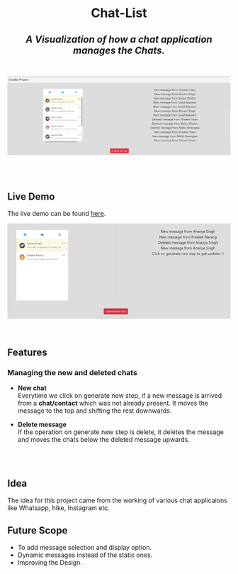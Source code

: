 <h1 align="center">Chat-List</h1>
<h2 align="center">





*A Visualization of how a chat application manages the Chats.*
</br>
</br>

![Image](./assets/demo.png) 

</br>


## Live Demo
The live demo can be found [here](https://snchatlist.herokuapp.com/).



![Image](./assets/demo1.gif)

</br>

## Features
### Managing the new and deleted chats

* **New chat** </br>
Everytime we click on generate new step, if a new message is arrived from a <b>chat/contact</b> which was not already present. It moves the message to the top and shifting the rest downwards.


* **Delete message** </br>
If the operation on generate new step is delete, it deletes the message and moves the chats below the deleted message upwards.

</br>
</br>


## Idea
The idea for this project came from the working of various chat applicaions like Whatsapp, hike, Instagram etc. 


## Future Scope
* To add message selection and display option.
* Dynamic messages instead of the static ones.
* Improving the Design.